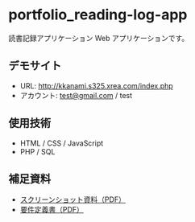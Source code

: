 # portfolio_reading-log-app

読書記録アプリケーション Web アプリケーションです。

## デモサイト

- URL: http://kkanami.s325.xrea.com/index.php
- アカウント: test@gmail.com / test

## 使用技術

- HTML / CSS / JavaScript
- PHP / SQL

## 補足資料

- [スクリーンショット資料（PDF）](document./screenshots.pdf)
- [要件定義書（PDF）](document./requirements.pdf)
